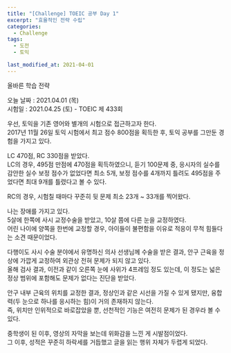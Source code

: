 ```yaml
---
title: "[Challenge] TOEIC 공부 Day 1"
excerpt: "효율적인 전략 수립"
categories:
  - Challenge
tags:
  - 도전
  - 토익

last_modified_at: 2021-04-01
---
```


올바른 학습 전략 

오늘 날짜 : 2021.04.01 (목) <br/>
시험일 : 2021.04.25 (토) - TOEIC 제 433회

우선, 토익을 기존 영어와 별개의 시험으로 접근하고자 한다.  
2017년 11월 26일 토익 시험에서 최고 점수 800점을 획득한 후, 토익 공부를 그만둔 경험을 가지고 있다.  

LC 470점, RC 330점을 받았다.  
LC의 경우, 495점 만점에 470점을 획득하였으니, 듣기 100문제 중, 응시자의 실수를 감안한 실수 보정 점수가 없었다면 최소 5개, 보정 점수를 4개까지 틀려도 495점을 주었다면 최대 9개를 틀렸다고 볼 수 있다.  

RC의 경우, 시험칠 때마다 꾸준히 뒷 문제 최소 23개 ~ 33개를 찍어왔다.  

나는 장애를 가지고 있다.  
5살에 한쪽에 사시 교정수술을 받았고, 10살 쯤에 다른 눈을 교정하였다.  
어린 나이에 양쪽을 한번에 교정할 경우, 아이들이 불편함을 이유로 적응이 무척 힘들다는 소견 때문이었다.

다행이도 사시 수술 분야에서 유명하신 의사 선생님께 수술을 받은 결과, 안구 근육을 정상에 가깝게 교정하여 외관상 전혀 문제가 되지 않고 있다.  
올해 검사 결과, 이전과 같이 오른쪽 눈에 사위가 4프레임 정도 있는데, 이 정도는 넓은 정상 범위에 포함해도 문제가 없다는 진단을 받았다.  

안구 내부 근육의 위치를 교정한 결과, 정상인과 같은 시선을 가질 수 있게 됐지만, 융합력(두 눈으로 하나를 응시하는 힘)이 거의 존재하지 않는다.  
즉, 위치만 인위적으로 바로잡았을 뿐, 선천적인 기능은 여전히 문제가 된 경우라 볼 수 있다.  

중학생이 된 이후, 영상의 자막을 보는데 위화감을 느낀 게 시발점이었다.  
그 이후, 성적은 꾸준히 하락세를 거듭했고 글을 읽는 행위 자체가 두렵게 되었다.  











